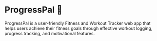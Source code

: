 # ProgressPal 🦾
ProgressPal is a user-friendly Fitness and Workout Tracker web app that helps users achieve their fitness goals through effective workout logging, progress tracking, and motivational features.

